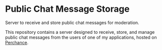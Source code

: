 # Public Chat Message Storage
Server to receive and store public chat messages for moderation.

This repository contains a server designed to receive, store, and manage public chat messages from the users of one of my applications, hosted on [Perchance](https://perchance.org/).

